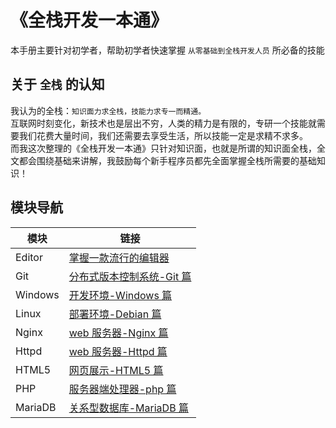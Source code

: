 # 《全栈开发一本通》

本手册主要针对初学者，帮助初学者快速掌握 `从零基础到全栈开发人员` 所必备的技能

## 关于 `全栈` 的认知

我认为的全栈：`知识面力求全栈，技能力求专一而精通。` <br>
互联网时刻变化，新技术也是层出不穷，人类的精力是有限的，专研一个技能就需要我们花费大量时间，我们还需要去享受生活，所以技能一定是求精不求多。<br>
而我这次整理的《全栈开发一本通》只针对知识面，也就是所谓的知识面全栈，全文都会围绕基础来讲解，我鼓励每个新手程序员都先全面掌握全栈所需要的基础知识！

## 模块导航

| 模块    | 链接                                           |
| ------- | ---------------------------------------------- |
| Editor  | [掌握一款流行的编辑器](./Editor/README.md)     |
| Git     | [分布式版本控制系统-Git 篇](./Git/README.md)   |
| Windows | [开发环境-Windows 篇](./Windows/README.md)     |
| Linux   | [部署环境-Debian 篇](./Linux/README.md)        |
| Nginx   | [web 服务器-Nginx 篇](./Nginx/README.md)       |
| Httpd   | [web 服务器-Httpd 篇](./Httpd/README.md)       |
| HTML5   | [网页展示-HTML5 篇](./HTML5/README.md)         |
| PHP     | [服务器端处理器-php 篇](./PHP/README.md)       |
| MariaDB | [关系型数据库-MariaDB 篇](./MariaDB/README.md) |
